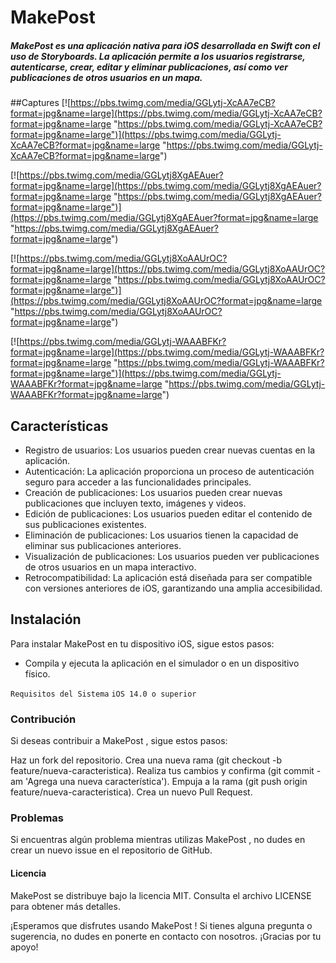 # MakePost 
##### MakePost es una aplicación nativa para iOS desarrollada en Swift con el uso de Storyboards. La aplicación permite a los usuarios registrarse, autenticarse, crear, editar y eliminar publicaciones, así como ver publicaciones de otros usuarios en un mapa.
##Captures
[![https://pbs.twimg.com/media/GGLytj-XcAA7eCB?format=jpg&name=large](https://pbs.twimg.com/media/GGLytj-XcAA7eCB?format=jpg&name=large "https://pbs.twimg.com/media/GGLytj-XcAA7eCB?format=jpg&name=large")](https://pbs.twimg.com/media/GGLytj-XcAA7eCB?format=jpg&name=large "https://pbs.twimg.com/media/GGLytj-XcAA7eCB?format=jpg&name=large")

[![https://pbs.twimg.com/media/GGLytj8XgAEAuer?format=jpg&name=large](https://pbs.twimg.com/media/GGLytj8XgAEAuer?format=jpg&name=large "https://pbs.twimg.com/media/GGLytj8XgAEAuer?format=jpg&name=large")](https://pbs.twimg.com/media/GGLytj8XgAEAuer?format=jpg&name=large "https://pbs.twimg.com/media/GGLytj8XgAEAuer?format=jpg&name=large")

[![https://pbs.twimg.com/media/GGLytj8XoAAUrOC?format=jpg&name=large](https://pbs.twimg.com/media/GGLytj8XoAAUrOC?format=jpg&name=large "https://pbs.twimg.com/media/GGLytj8XoAAUrOC?format=jpg&name=large")](https://pbs.twimg.com/media/GGLytj8XoAAUrOC?format=jpg&name=large "https://pbs.twimg.com/media/GGLytj8XoAAUrOC?format=jpg&name=large")

[![https://pbs.twimg.com/media/GGLytj-WAAABFKr?format=jpg&name=large](https://pbs.twimg.com/media/GGLytj-WAAABFKr?format=jpg&name=large "https://pbs.twimg.com/media/GGLytj-WAAABFKr?format=jpg&name=large")](https://pbs.twimg.com/media/GGLytj-WAAABFKr?format=jpg&name=large "https://pbs.twimg.com/media/GGLytj-WAAABFKr?format=jpg&name=large")

## Características
- Registro de usuarios: Los usuarios pueden crear nuevas cuentas en la aplicación.
- Autenticación: La aplicación proporciona un proceso de autenticación seguro para acceder a las funcionalidades principales.
- Creación de publicaciones: Los usuarios pueden crear nuevas publicaciones que incluyen texto, imágenes y videos.
- Edición de publicaciones: Los usuarios pueden editar el contenido de sus publicaciones existentes.
- Eliminación de publicaciones: Los usuarios tienen la capacidad de eliminar sus publicaciones anteriores.
- Visualización de publicaciones: Los usuarios pueden ver publicaciones de otros usuarios en un mapa interactivo.
- Retrocompatibilidad: La aplicación está diseñada para ser compatible con versiones anteriores de iOS, garantizando una amplia accesibilidad.

## Instalación
Para instalar MakePost  en tu dispositivo iOS, sigue estos pasos:


- Compila y ejecuta la aplicación en el simulador o en un dispositivo físico.

`Requisitos del Sistema`
`iOS 14.0 o superior`

### Contribución

Si deseas contribuir a MakePost , sigue estos pasos:

Haz un fork del repositorio.
Crea una nueva rama (git checkout -b feature/nueva-caracteristica).
Realiza tus cambios y confirma (git commit -am 'Agrega una nueva característica').
Empuja a la rama (git push origin feature/nueva-caracteristica).
Crea un nuevo Pull Request.
### Problemas
Si encuentras algún problema mientras utilizas MakePost , no dudes en crear un nuevo issue en el repositorio de GitHub.

#### Licencia
MakePost  se distribuye bajo la licencia MIT. Consulta el archivo LICENSE para obtener más detalles.

¡Esperamos que disfrutes usando MakePost ! Si tienes alguna pregunta o sugerencia, no dudes en ponerte en contacto con nosotros. ¡Gracias por tu apoyo!

